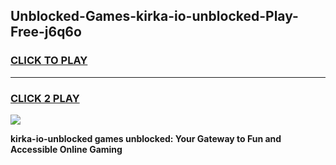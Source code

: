 
## Unblocked-Games-kirka-io-unblocked-Play-Free-j6q6o
<h3>
<a href="https://premium76.site?title=kirka-io-unblocked&ref=19M">CLICK TO PLAY</a></h3>
<hr>

<h3>
<a href="https://premium76.site?title=kirka-io-unblocked&ref=19M">CLICK 2 PLAY</a>
  
</h3>

<a href="https://premium76.site?title=kirka-io-unblocked&ref=19M"><img src="https://clearcache.store/games.png"></a>


**kirka-io-unblocked games unblocked: Your Gateway to Fun and Accessible Online Gaming**
